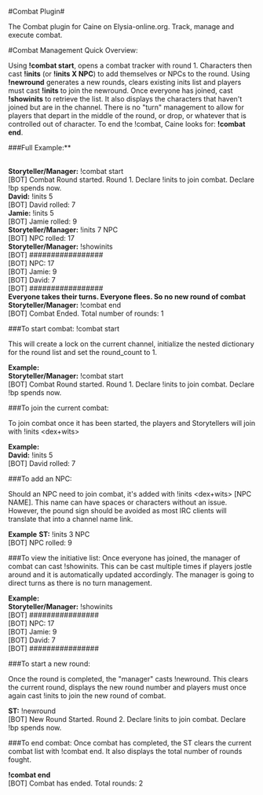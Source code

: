 #Combat Plugin#

The Combat plugin for Caine on Elysia-online.org. Track, manage and execute combat.

#Combat Management Quick Overview:

Using **!combat start**, opens a combat tracker with round 1. 
Characters then cast **!inits** (or **!inits X NPC**) to add themselves or NPCs to the round.
Using **!newround** generates a new rounds, clears existing inits list and players must cast **!inits** to join the newround.
Once everyone has joined, cast **!showinits** to retrieve the list. It also displays the characters that haven't joined but are in the channel.
There is no "turn" management to allow for players that depart in the middle of the round, or drop, or whatever that is controlled out of character.
To end the !combat, Caine looks for: **!combat end**.

###Full Example:**

<br> **Storyteller/Manager:** !combat start
<br>[BOT] <Caine> Combat Round started. Round 1. Declare !inits to join combat. Declare !bp spends now.
<br> **David:** !inits 5
<br>[BOT] <Caine> David rolled: 7
<br> **Jamie:** !inits 5
<br>[BOT] <Caine> Jamie rolled: 9
<br> **Storyteller/Manager:** !inits 7 NPC
<br>[BOT] <Caine> NPC rolled: 17
<br> **Storyteller/Manager:** !showinits
<br>[BOT] <Caine> #################
<br>[BOT] <Caine>  NPC: 17
<br>[BOT] <Caine>  Jamie: 9
<br>[BOT] <Caine>  David: 7
<br>[BOT] <Caine> #################
<br> **Everyone takes their turns. Everyone flees. So no new round of combat**
<br> **Storyteller/Manager:** !combat end
<br>[BOT] <Caine> Combat Ended. Total number of rounds: 1

###To start combat:
!combat start

This will create a lock on the current channel, initialize the nested dictionary for the round list and set the round_count to 1.

**Example:**
<br> **Storyteller/Manager:** !combat start
<br>[BOT] <Caine> Combat Round started. Round 1. Declare !inits to join combat. Declare !bp spends now.

###To join the current combat:

To join combat once it has been started, the players and Storytellers will join with !inits <dex+wits>

**Example:**
<br> **David:** !inits 5
<br>[BOT] <Caine> David rolled: 7

###To add an NPC:

Should an NPC need to join combat, it's added with !inits <dex+wits> [NPC NAME]. This name can have spaces or characters without an issue.
However, the pound sign should be avoided as most IRC clients will translate that into a channel name link.

**Example**
**ST:** !inits 3 NPC
<br>[BOT] <Caine> NPC rolled: 9

###To view the initiative list:
Once everyone has joined, the manager of combat can cast !showinits. This can be cast multiple times if players jostle around and it is automatically updated accordingly.
The manager is going to direct turns as there is no turn management.

**Example:**
<br> **Storyteller/Manager:** !showinits
<br>[BOT] <Caine> ################
<br>[BOT] <Caine>  NPC: 17
<br>[BOT] <Caine>  Jamie: 9
<br>[BOT] <Caine>  David: 7
<br>[BOT] <Caine> ################

###To start a new round:

Once the round is completed, the "manager" casts !newround. This clears the current round, displays the new round number
and players must once again cast !inits to join the new round of combat.

**ST:** !newround
<br>[BOT] <Caine> New Round Started. Round 2. Declare !inits to join combat. Declare !bp spends now.

###To end combat:
Once combat has completed, the ST clears the current combat list with !combat end. It also displays the total number of rounds fought.

**!combat end**
<br>[BOT] <Caine> Combat has ended. Total rounds: 2